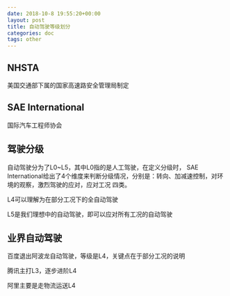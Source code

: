 ```yaml
---
date: 2018-10-8 19:55:20+00:00
layout: post
title: 自动驾驶等级划分
categories: doc
tags: other
---
```





## NHSTA
美国交通部下属的国家高速路安全管理局制定


## SAE International
国际汽车工程师协会

## 驾驶分级

自动驾驶分为了L0~L5，其中L0指的是人工驾驶，在定义分级时， SAE International给出了4个维度来判断分级情况，分别是：转向、加减速控制，对环境的观察，激烈驾驶的应对，应对工况 四类。

L4可以理解为在部分工况下的全自动驾驶

L5是我们理想中的自动驾驶，即可以应对所有工况的自动驾驶

## 业界自动驾驶

百度退出阿波龙自动驾驶，等级是L4，关键点在于部分工况的说明

腾讯主打L3，逐步进阶L4

阿里主要是走物流运送L4
